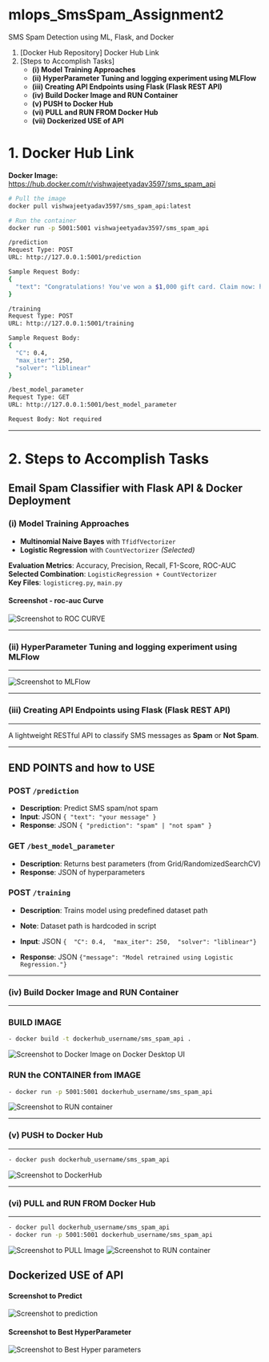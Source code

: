 # mlops_SmsSpam_Assignment2
SMS Spam Detection using ML, Flask, and Docker

1. [Docker Hub Repository]  Docker Hub Link
2. [Steps to Accomplish Tasks]
   - **(i)   Model Training Approaches**
   - **(ii)  HyperParameter Tuning and logging experiment using MLFlow**
   - **(iii) Creating API Endpoints using Flask (Flask REST API)**
   - **(iv)  Build Docker Image and RUN Container**
   - **(v)   PUSH to Docker Hub**
   - **(vi)  PULL and RUN FROM Docker Hub**
   - **(vii) Dockerized USE of API**

   

# 1. Docker Hub Link

**Docker Image:**  
https://hub.docker.com/r/vishwajeetyadav3597/sms_spam_api

```bash
# Pull the image
docker pull vishwajeetyadav3597/sms_spam_api:latest

# Run the container
docker run -p 5001:5001 vishwajeetyadav3597/sms_spam_api

/prediction
Request Type: POST
URL: http://127.0.0.1:5001/prediction

Sample Request Body:
{
  "text": "Congratulations! You've won a $1,000 gift card. Claim now: http:claimprize.com"
}

/training
Request Type: POST
URL: http://127.0.0.1:5001/training

Sample Request Body:
{
  "C": 0.4,
  "max_iter": 250,
  "solver": "liblinear"
}

/best_model_parameter
Request Type: GET
URL: http://127.0.0.1:5001/best_model_parameter

Request Body: Not required
```
********************************************************************


# 2. **Steps to Accomplish Tasks**
 
##  Email Spam Classifier with Flask API & Docker Deployment

### (i) Model Training Approaches

-   **Multinomial Naive Bayes** with `TfidfVectorizer`
-   **Logistic Regression** with `CountVectorizer`  *(Selected)*

**Evaluation Metrics**: Accuracy, Precision, Recall, F1-Score, ROC-AUC  
**Selected Combination**: `LogisticRegression + CountVectorizer`  
**Key Files**: `logisticreg.py`, `main.py`
#### Screenshot - roc-auc Curve
![Screenshot to ROC CURVE](saved_models/roc.png)

------------------------------------------------------------------
### (ii) HyperParameter Tuning and logging experiment using MLFlow
------------------------------------------------------------------

![Screenshot to MLFlow](screenshots/mlflow_UI.png)




--------------------------------------------------
###  (iii) Creating API Endpoints using Flask (Flask REST API)
--------------------------------------------------
A lightweight RESTful API to classify SMS messages as **Spam** or **Not Spam**.

------------------------------------
END POINTS and how to USE
------------------------------------
### POST `/prediction`
- **Description**: Predict SMS spam/not spam  
- **Input**: JSON `{ "text": "your message" }`  
- **Response**: JSON `{ "prediction": "spam" | "not spam" }`



###  GET `/best_model_parameter`
- **Description**: Returns best parameters (from Grid/RandomizedSearchCV)  
- **Response**: JSON of hyperparameters


###  POST `/training`
- **Description**: Trains model using predefined dataset path  
- **Note**: Dataset path is hardcoded in script

- **Input**: JSON `{  "C": 0.4,  "max_iter": 250,  "solver": "liblinear"}`
- **Response**: JSON `{"message": "Model retrained using Logistic Regression."}`

---------------------------------------------
### (iv) Build Docker Image and RUN Container
--------------------------------------------

### BUILD IMAGE

```bash
- docker build -t dockerhub_username/sms_spam_api .
```
![Screenshot to Docker Image on Docker Desktop UI](screenshots/username-tag.png)

### RUN the CONTAINER from IMAGE
```bash
- docker run -p 5001:5001 dockerhub_username/sms_spam_api
```
![Screenshot to RUN container](screenshots/run-container.png)

---------------------------------------
### (v) PUSH to Docker Hub
--------------------------------------
```bash
- docker push dockerhub_username/sms_spam_api
```
![Screenshot to DockerHub](screenshots/dockerhub.png)

------------------------------------------
### (vi) PULL and RUN FROM Docker Hub
------------------------------------------
```bash
- docker pull dockerhub_username/sms_spam_api
- docker run -p 5001:5001 dockerhub_username/sms_spam_api
```
![Screenshot to PULL Image ](screenshots/pull-image.png)
![Screenshot to RUN container](screenshots/run-container.png)



##  Dockerized USE of API
  #### Screenshot to Predict
![Screenshot to prediction](screenshots/predict-api.png)
  #### Screenshot to Best HyperParameter
![Screenshot to Best Hyper parameters](screenshots/model-hyperparameters.png)



